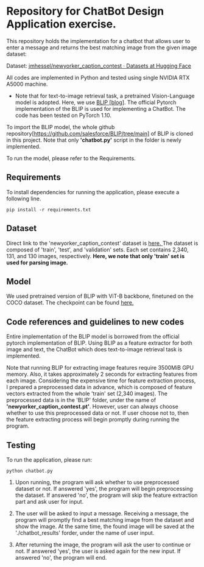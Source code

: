 
# Repository for ChatBot Design Application exercise.

This repository holds the implementation for a chatbot that allows user to enter a message and returns the best matching image from the given image dataset:

Dataset:
<a href="https://nam04.safelinks.protection.outlook.com/?url=https%3A%2F%2Fhuggingface.co%2Fdatasets%2Fjmhessel%2Fnewyorker_caption_contest&data=05%7C02%7Chwang229%40purdue.edu%7C788d3a9b767849d5c47308dc37cf8cd2%7C4130bd397c53419cb1e58758d6d63f21%7C0%7C0%7C638446611803407060%7CUnknown%7CTWFpbGZsb3d8eyJWIjoiMC4wLjAwMDAiLCJQIjoiV2luMzIiLCJBTiI6Ik1haWwiLCJXVCI6Mn0%3D%7C0%7C%7C%7C&sdata=u6MBJr2tHVBccx5%2FURhBOCTZ%2BVffBcIFCA9yif6WW9w%3D&reserved=0">jmhessel/newyorker_caption_contest · Datasets at Hugging Face</a>

All codes are implemented in Python and tested using single NVIDIA RTX A5000 machine.

* Note that for text-to-image retrieval task, a pretrained Vision-Language model is adopted. Here, we use <a href="https://arxiv.org/abs/2201.12086">BLIP </a> [[blog](https://blog.salesforceairesearch.com/blip-bootstrapping-language-image-pretraining/)].
The official Pytorch implementation of the BLIP is used for implementing a ChatBot.
The code has been tested on PyTorch 1.10.

To import the BLIP model, the whole github repository[https://github.com/salesforce/BLIP/tree/main] of BLIP is cloned in this project. 
Note that only **'chatbot.py'** script in the folder is newly implemented. 

To run the model, please refer to the Requirements.

## Requirements

To install dependencies for running the application, please execute a following line.

```setup
pip install -r requirements.txt
```

## Dataset

Direct link to the 'newyorker_caption_contest' dataset is <a href="https://nam04.safelinks.protection.outlook.com/?url=https%3A%2F%2Fhuggingface.co%2Fdatasets%2Fjmhessel%2Fnewyorker_caption_contest&data=05%7C02%7Chwang229%40purdue.edu%7C788d3a9b767849d5c47308dc37cf8cd2%7C4130bd397c53419cb1e58758d6d63f21%7C0%7C0%7C638446611803407060%7CUnknown%7CTWFpbGZsb3d8eyJWIjoiMC4wLjAwMDAiLCJQIjoiV2luMzIiLCJBTiI6Ik1haWwiLCJXVCI6Mn0%3D%7C0%7C%7C%7C&sdata=u6MBJr2tHVBccx5%2FURhBOCTZ%2BVffBcIFCA9yif6WW9w%3D&reserved=0">here. </a>
The dataset is composed of 'train', 'test', and 'validation' sets. Each set contains 2,340, 131, and 130 images, respectively. 
**Here, we note that only 'train' set is used for parsing image.**

## Model

We used pretrained version of BLIP with ViT-B backbone, finetuned on the COCO dataset. The checkpoint can be found <a href="https://github.com/salesforce/BLIP/tree/main">here. </a>


## Code references and guidelines to new codes

Entire implementation of the BLIP model is borrowed from the official pytorch implementation of BLIP.
Using BLIP as a feature extractor for both image and text, the ChatBot which does text-to-image retrieval task is implemented. 

Note that running BLIP for extracting image features require 3500MiB GPU memory. Also, it takes approximately 2 seconds for extracting features from each image. 
Considering the expensive time for feature extraction process, I prepared a preprocessed data in advance, which is composed of feature vectors extracted from the whole 'train' set (2,340 images). The preprocessed data is in the 'BLIP' folder, under the name of **'newyorker_caption_contest.pt'**. 
However, user can always choose whether to use this preprocessed data or not. If user choose not to, then the feature extracting process will begin promptly during running the program.


## Testing

To run the application, please run:

```
python chatbot.py
```

1. Upon running, the program will ask whether to use preprocessed dataset or not. If answered 'yes', the program will begin preprocessing the dataset. If answered 'no', the program will skip the feature extraction part and ask user for input.

2. The user will be asked to input a message. Receiving a message, the program will promptly find a best matching image from the dataset and show the image. At the same time, the found image will be saved at the './chatbot_results' forder, under the name of user input. 

3. After returning the image, the program will ask the user to continue or not. If answered 'yes', the user is asked again for the new input. If answered 'no', the program will end. 
